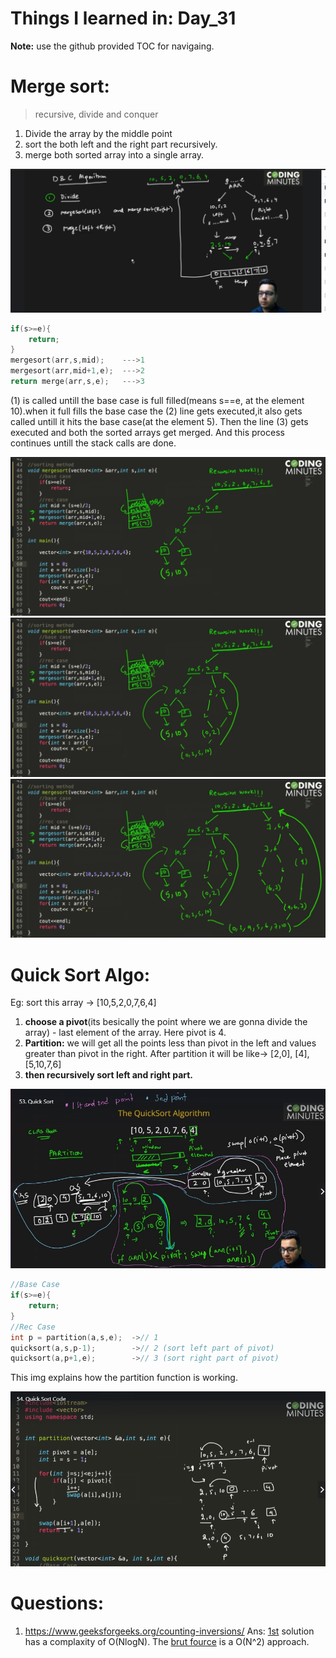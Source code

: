 # Things I learned in: Day_31
**Note:** use the github provided TOC for navigaing.

# Merge sort:
> recursive, divide and conquer

1. Divide the array by the middle point
2. sort the both left and the right part recursively.
3. merge both sorted array into a single array. 

![merge sort](../../imgs/merge_sort.png)

```cpp
if(s>=e){
    return;
}
mergesort(arr,s,mid);    --->1
mergesort(arr,mid+1,e);  --->2
return merge(arr,s,e);   --->3
```

(1) is called untill the base case is full filled(means s==e, at the element 10).when it full fills the base case the (2) line gets executed,it also gets called untill it hits the base case(at the element 5). Then the line (3) gets executed and both the sorted arrays get merged. And this process continues untill the stack calls are done.

![merge sort1](../../imgs/merge1.jpg)
![merge sort1](../../imgs/merge2.jpg)
![merge sort1](../../imgs/merge3.jpg)

# Quick Sort Algo:
Eg: sort this array -> [10,5,2,0,7,6,4] 

1. **choose a pivot**(its besically the point where we are gonna divide the array) - last element of the array. Here pivot is 4.
2. **Partition:** we will get all the points less than pivot in the left and values greater than pivot in the right. After partition it will be like-> 
[2,0], [4], [5,10,7,6]
3. **then recursively sort left and right part.**

![merge sort1](../../imgs/quick2.jpg)

```cpp
//Base Case
if(s>=e){
    return;
}
//Rec Case
int p = partition(a,s,e);  ->// 1
quicksort(a,s,p-1);        ->// 2 (sort left part of pivot)
quicksort(a,p+1,e);        ->// 3 (sort right part of pivot)
```

This img explains how the partition function is working.

![merge sort1](../../imgs/quick3.png)

# Questions:
1. https://www.geeksforgeeks.org/counting-inversions/
Ans: [1st](https://github.com/soumya997/100DaysofDSA/blob/main/Day_31_to_40/Day_31/inversion_count.cpp) solution has a complaxity of O(NlogN).
The [brut fource](https://github.com/soumya997/100DaysofDSA/blob/main/Day_31_to_40/Day_31/Inversion_count_brut.cpp) is a O(N^2) approach.



